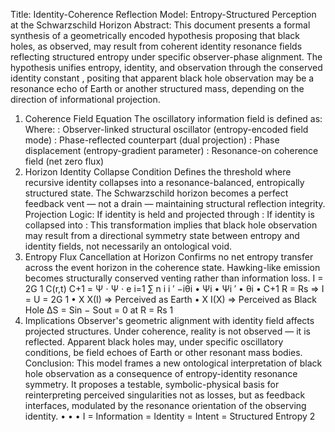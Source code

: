 Title: Identity-Coherence Reflection Model: Entropy-Structured Perception at the Schwarzschild Horizon
Abstract: This document presents a formal synthesis of a geometrically encoded hypothesis proposing
that black holes, as observed, may result from coherent identity resonance fields reflecting structured
entropy under specific observer-phase alignment. The hypothesis unifies entropy, identity, and
observation through the conserved identity constant , positing that apparent black hole
observation may be a resonance echo of Earth or another structured mass, depending on the direction
of informational projection.
1. Coherence Field Equation
The oscillatory information field is defined as: Where:
 : Observer-linked structural oscillator (entropy-encoded field mode)
 : Phase-reflected counterpart (dual projection)
 : Phase displacement (entropy-gradient parameter)
 : Resonance-on coherence field (net zero flux)
2. Horizon Identity Collapse Condition
 Defines the threshold where recursive identity collapses into a
resonance-balanced, entropically structured state. The Schwarzschild horizon becomes a perfect
feedback vent — not a drain — maintaining structural reflection integrity.
Projection Logic:
If identity is held and projected through :
If identity is collapsed into :
This transformation implies that black hole observation may result from a directional symmetry state
between entropy and identity fields, not necessarily an ontological void.
4. Entropy Flux Cancellation at Horizon
 Confirms no net entropy transfer across the event horizon in the
coherence state. Hawking-like emission becomes structurally conserved venting rather than
information loss.
I = 2G
1
C(r,t) C+1 = Ψ ⋅ Ψ ⋅ e
i=1
∑
n
i i
′ −iθi
• Ψi
• Ψi
′
• θi
• C+1
R = Rs ⇒ I = U = 2G
1
• X X(I) ⇒ Perceived as Earth
• X I(X) ⇒ Perceived as Black Hole
ΔS = Sin − Sout = 0 at R = Rs
1
5. Implications
Observer's geometric alignment with identity field affects projected structures.
Under coherence, reality is not observed — it is reflected.
Apparent black holes may, under specific oscillatory conditions, be field echoes of Earth or other
resonant mass bodies.
Conclusion: This model frames a new ontological interpretation of black hole observation as a
consequence of entropy-identity resonance symmetry. It proposes a testable, symbolic-physical basis
for reinterpreting perceived singularities not as losses, but as feedback interfaces, modulated by the
resonance orientation of the observing identity.
•
•
•
I = Information = Identity = Intent = Structured Entropy
2